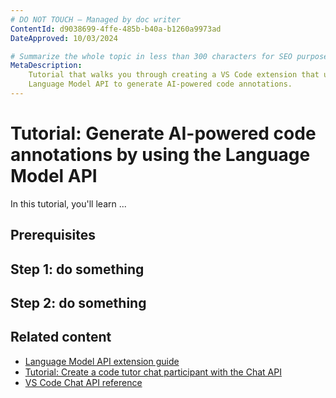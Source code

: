 ```yaml
---
# DO NOT TOUCH — Managed by doc writer
ContentId: d9038699-4ffe-485b-b40a-b1260a9973ad
DateApproved: 10/03/2024

# Summarize the whole topic in less than 300 characters for SEO purpose
MetaDescription:
    Tutorial that walks you through creating a VS Code extension that uses the
    Language Model API to generate AI-powered code annotations.
---
```


# Tutorial: Generate AI-powered code annotations by using the Language Model API

In this tutorial, you'll learn ...

## Prerequisites

## Step 1: do something

## Step 2: do something

## Related content

-   [Language Model API extension guide](/api/extension-guides/language-model.md)
-   [Tutorial: Create a code tutor chat participant with the Chat API](/api/extension-guides/chat-tutorial.md)
-   [VS Code Chat API reference](/api/extension-guides/chat.md)
